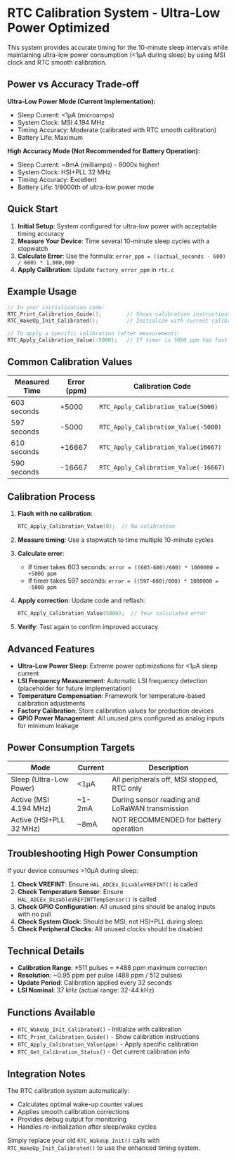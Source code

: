 # RTC Calibration System - Ultra-Low Power Optimized

This system provides accurate timing for the 10-minute sleep intervals while maintaining ultra-low power consumption (<1µA during sleep) by using MSI clock and RTC smooth calibration.

## Power vs Accuracy Trade-off

**Ultra-Low Power Mode (Current Implementation):**
- Sleep Current: <1µA (microamps) 
- System Clock: MSI 4.194 MHz
- Timing Accuracy: Moderate (calibrated with RTC smooth calibration)
- Battery Life: Maximum

**High Accuracy Mode (Not Recommended for Battery Operation):**
- Sleep Current: ~8mA (milliamps) - 8000x higher!
- System Clock: HSI+PLL 32 MHz  
- Timing Accuracy: Excellent
- Battery Life: 1/8000th of ultra-low power mode

## Quick Start

1. **Initial Setup**: System configured for ultra-low power with acceptable timing accuracy
2. **Measure Your Device**: Time several 10-minute sleep cycles with a stopwatch
3. **Calculate Error**: Use the formula: `error_ppm = ((actual_seconds - 600) / 600) * 1,000,000`
4. **Apply Calibration**: Update `factory_error_ppm` in `rtc.c`

## Example Usage

```c
// In your initialization code:
RTC_Print_Calibration_Guide();        // Shows calibration instructions
RTC_WakeUp_Init_Calibrated();         // Initialize with current calibration

// To apply a specific calibration (after measurement):
RTC_Apply_Calibration_Value(-5000);   // If timer is 5000 ppm too fast
```

## Common Calibration Values

| Measured Time | Error (ppm) | Calibration Code |
|---------------|-------------|------------------|
| 603 seconds   | +5000       | `RTC_Apply_Calibration_Value(5000)` |
| 597 seconds   | -5000       | `RTC_Apply_Calibration_Value(-5000)` |
| 610 seconds   | +16667      | `RTC_Apply_Calibration_Value(16667)` |
| 590 seconds   | -16667      | `RTC_Apply_Calibration_Value(-16667)` |

## Calibration Process

1. **Flash with no calibration**:
   ```c
   RTC_Apply_Calibration_Value(0);  // No calibration
   ```

2. **Measure timing**: Use a stopwatch to time multiple 10-minute cycles

3. **Calculate error**: 
   - If timer takes 603 seconds: `error = ((603-600)/600) * 1000000 = +5000 ppm`
   - If timer takes 597 seconds: `error = ((597-600)/600) * 1000000 = -5000 ppm`

4. **Apply correction**: Update code and reflash:
   ```c
   RTC_Apply_Calibration_Value(5000);  // Your calculated error
   ```

5. **Verify**: Test again to confirm improved accuracy

## Advanced Features

- **Ultra-Low Power Sleep**: Extreme power optimizations for <1µA sleep current
- **LSI Frequency Measurement**: Automatic LSI frequency detection (placeholder for future implementation)  
- **Temperature Compensation**: Framework for temperature-based calibration adjustments
- **Factory Calibration**: Store calibration values for production devices
- **GPIO Power Management**: All unused pins configured as analog inputs for minimum leakage

## Power Consumption Targets

| Mode | Current | Description |
|------|---------|-------------|
| Sleep (Ultra-Low Power) | <1µA | All peripherals off, MSI stopped, RTC only |
| Active (MSI 4.194 MHz) | ~1-2mA | During sensor reading and LoRaWAN transmission |
| Active (HSI+PLL 32 MHz) | ~8mA | NOT RECOMMENDED for battery operation |

## Troubleshooting High Power Consumption

If your device consumes >10µA during sleep:

1. **Check VREFINT**: Ensure `HAL_ADCEx_DisableVREFINT()` is called
2. **Check Temperature Sensor**: Ensure `HAL_ADCEx_DisableVREFINTTempSensor()` is called  
3. **Check GPIO Configuration**: All unused pins should be analog inputs with no pull
4. **Check System Clock**: Should be MSI, not HSI+PLL during sleep
5. **Check Peripheral Clocks**: All unused clocks should be disabled

## Technical Details

- **Calibration Range**: ±511 pulses = ±488 ppm maximum correction
- **Resolution**: ~0.95 ppm per pulse (488 ppm / 512 pulses)
- **Update Period**: Calibration applied every 32 seconds
- **LSI Nominal**: 37 kHz (actual range: 32-44 kHz)

## Functions Available

- `RTC_WakeUp_Init_Calibrated()` - Initialize with calibration
- `RTC_Print_Calibration_Guide()` - Show calibration instructions
- `RTC_Apply_Calibration_Value(ppm)` - Apply specific calibration
- `RTC_Get_Calibration_Status()` - Get current calibration info

## Integration Notes

The RTC calibration system automatically:
- Calculates optimal wake-up counter values
- Applies smooth calibration corrections
- Provides debug output for monitoring
- Handles re-initialization after sleep/wake cycles

Simply replace your old `RTC_WakeUp_Init()` calls with `RTC_WakeUp_Init_Calibrated()` to use the enhanced timing system.
